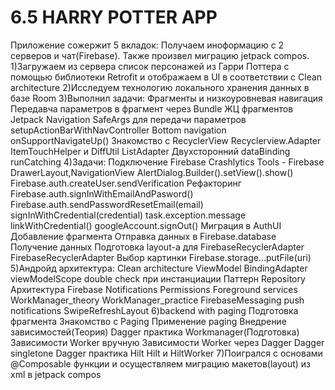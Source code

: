 # 6.5 HARRY POTTER APP
Приложение сожержит 5 вкладок: Получаем иноформацию с 2 серверов и чат(Firebase). Также произвел миграцию jetpack compos.
1)Загружаем из сервера список персонажей из Гарри Поттера с помощью библиотеки Retrofit и отображаем в UI в соответствии с Clean architecture
2)Исследуем технологию локального хранения данных в базе Room 
3)Выполнил задачи:
Фрагменты и низкоуровневая навигация
Передавча параметров в фрагмент через Bundle
ЖЦ фрагментов
Jetpack Navigation
SafeArgs для передачи параметров
setupActionBarWithNavController
Bottom navigation
onSupportNavigateUp()
Знакомство с RecyclerView
Recyclerview.Adapter
ItemTouchHelper и DiffUtil
ListAdapter
Двухсторонний dataBinding
runCatching
4)Задачи:
Подключение Firebase
Crashlytics
Tools - Firebase 
DrawerLayout,NavigationView
AlertDialog.Builder().setView().show()
Firebase.auth.createUser.sendVerification
Рефакторинг
Firebase.auth.signInWithEmailAndPasword()
Firebase.auth.sendPasswordResetEmail(email)
signInWithCredential(credential) 
task.exception.message
linkWithCredential()
googleAccount.signOut()
Миграция в AuthUI
Добавление фрагмента
Отправка данных в Firebase.database
Получение данных
Подготовка layout-а для FirebaseRecyclerAdapter
FirebaseRecyclerAdapter
Выбор картинки
Firebase.storage...putFile(uri)
5)Андройд архитектура:
Clean architecture
ViewModel
BindingAdapter
viewModelScope
double check при инстанциации
Паттерн Repository
Архитектура Firebase
Notifications
Permissions
Foreground services
WorkManager_theory
WorkManager_practice
FirebaseMessaging push notifications
SwipeRefreshLayout
6)backend with paging
Подготовка фрагмента
Знакомство с Paging
Применение paging
Внедрение зависимостей(Теория)
Dagger практика
Workmanager(Подготовка)
Зависимости Worker вручную
Зависимости Worker через Dagger
Dagger singletone
Dagger практика
Hilt
Hilt и HiltWorker
7)Поигрался с основами @Composable функции и осуществляем миграцию макетов(layout) из xml в jetpack compos
